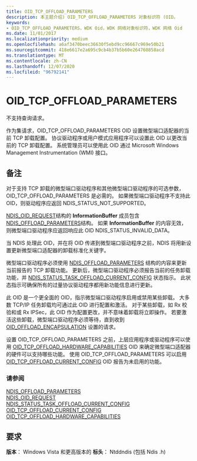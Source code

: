 ```yaml
---
title: OID_TCP_OFFLOAD_PARAMETERS
description: 本主题介绍) OID_TCP_OFFLOAD_PARAMETERS 对象标识符 (OID。
keywords:
- OID_TCP_OFFLOAD_PARAMETERS，WDK Oid，WDK 网络对象标识符，WDK 网络 Oid
ms.date: 11/01/2017
ms.localizationpriority: medium
ms.openlocfilehash: a6af3470beec36630f5ebd9cc96667c969e50b21
ms.sourcegitcommit: 418e6617e2a695c9cb4b37b5b60e264760858acd
ms.translationtype: MT
ms.contentlocale: zh-CN
ms.lasthandoff: 12/07/2020
ms.locfileid: "96792141"
---
```

# <a name="oid_tcp_offload_parameters"></a>OID_TCP_OFFLOAD_PARAMETERS

不支持查询请求。

作为集请求，OID_TCP_OFFLOAD_PARAMETERS OID 设置微型端口适配器的当前 TCP 卸载配置。 协议驱动程序或用户模式应用程序可以设置此 OID 以更改当前的 TCP 卸载配置。 系统管理员可以使用此 OID 通过 Microsoft Windows Management Instrumentation (WMI) 接口。

## <a name="remarks"></a>备注

对于支持 TCP 卸载的微型端口驱动程序和其他微型端口驱动程序的可选参数，OID_TCP_OFFLOAD_PARAMETERS 是必需的。 如果微型端口驱动程序不支持此 OID，则驱动程序应返回 NDIS_STATUS_NOT_SUPPORTED。

[NDIS_OID_REQUEST](/windows-hardware/drivers/ddi/ndis/ns-ndis-_ndis_oid_request)结构的 **InformationBuffer** 成员包含 [NDIS_OFFLOAD_PARAMETERS](/windows-hardware/drivers/ddi/ntddndis/ns-ntddndis-_ndis_offload_parameters)结构。 如果 **InformationBuffer** 的内容无效，则微型端口驱动程序应返回响应此 OID NDIS_STATUS_INVALID_DATA。

当 NDIS 处理此 OID，并在将 OID 传递到微型端口驱动程序之前，NDIS 将用新设置更新微型端口适配器的卸载标准化关键字。

微型端口驱动程序必须使用 [NDIS_OFFLOAD_PARAMETERS](/windows-hardware/drivers/ddi/ntddndis/ns-ntddndis-_ndis_offload_parameters) 结构的内容来更新当前报告的 TCP 卸载功能。 更新后，微型端口驱动程序必须报告当前的任务卸载功能，并 [NDIS_STATUS_TASK_OFFLOAD_CURRENT_CONFIG](ndis-status-task-offload-current-config.md) 状态指示。 此状态指示可确保所有的过量协议驱动程序都用新功能信息进行更新。

此 OID 是一个更全面的 OID，指示微型端口驱动程序启用或禁用某些卸载。 大多数 TCP/IP 任务卸载均可通过此 OID 进行配置和激活。 对于某些卸载，如 Rx 校验和或 Rx IPSec，此 OID 作为配置更改，并不意味着卸载将立即操作。 若要激活这些卸载，微型端口驱动程序必须等待，直到收到 [OID_OFFLOAD_ENCAPSULATION](oid-offload-encapsulation.md) 设置的请求。

设置 OID_TCP_OFFLOAD_PARAMETERS 之前，上层应用程序或驱动程序可以使用 [OID_TCP_OFFLOAD_HARDWARE_CAPABILITIES](oid-tcp-offload-hardware-capabilities.md) OID 来确定微型端口适配器的硬件可以支持哪些功能。 使用 OID_TCP_OFFLOAD_PARAMETERS 可以启用 [OID_TCP_OFFLOAD_CURRENT_CONFIG](oid-tcp-offload-current-config.md) OID 报告为未启用的功能。

### <a name="see-also"></a>请参阅

[NDIS_OFFLOAD_PARAMETERS](/windows-hardware/drivers/ddi/ntddndis/ns-ntddndis-_ndis_offload_parameters)  
[NDIS_OID_REQUEST](/windows-hardware/drivers/ddi/ndis/ns-ndis-_ndis_oid_request)  
[NDIS_STATUS_TASK_OFFLOAD_CURRENT_CONFIG](ndis-status-task-offload-current-config.md)  
[OID_TCP_OFFLOAD_CURRENT_CONFIG](oid-tcp-offload-current-config.md)  
[OID_TCP_OFFLOAD_HARDWARE_CAPABILITIES](oid-tcp-offload-hardware-capabilities.md)

## <a name="requirements"></a>要求

**版本**： Windows Vista 和更高版本的 **标头**： Ntddndis (包括 Ndis .h) 
